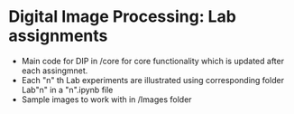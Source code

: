 <h1>
    Digital Image Processing: Lab assignments
</h1>

- Main code for DIP in /core for core functionality which is updated after each assingmnet.
- Each "n" th Lab experiments are illustrated using corresponding folder Lab"n" in a "n".ipynb file
- Sample images to work with in /Images folder